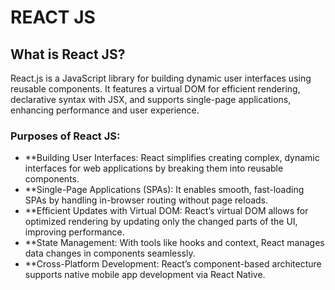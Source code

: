 # REACT JS

## What is React JS?

React.js is a JavaScript library for building dynamic user interfaces using reusable components. It features a virtual DOM for efficient rendering, declarative syntax with JSX, and supports single-page applications, enhancing performance and user experience.

### Purposes of React JS:
- **Building User Interfaces: React simplifies creating complex, dynamic interfaces for web applications by breaking them into reusable components.
- **Single-Page Applications (SPAs): It enables smooth, fast-loading SPAs by handling in-browser routing without page reloads.
- **Efficient Updates with Virtual DOM: React’s virtual DOM allows for optimized rendering by updating only the changed parts of the UI, improving performance.
- **State Management: With tools like hooks and context, React manages data changes in components seamlessly.
- **Cross-Platform Development: React’s component-based architecture supports native mobile app development via React Native.


